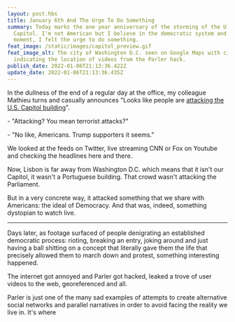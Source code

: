 ```yaml
---
layout: post.hbs
title: January 6th And The Urge To Do Something
summary: Today marks the one year anniversary of the storming of the U.S.
  Capitol. I'm not American but I believe in the democratic system and, at that
  moment, I felt the urge to do something.
feat_image: /static/images/capitol_preview.gif
feat_image_alt: The city of Washington D.C. seen on Google Maps with circles
  indicating the location of videos from the Parler hack.
publish_date: 2022-01-06T21:13:36.422Z
update_date: 2022-01-06T21:13:36.435Z
---
```

In the dullness of the end of a regular day at the office, my colleague Mathieu turns and casually announces "Looks like people are <a href="https://en.wikipedia.org/wiki/2021_United_States_Capitol_attack" target="_blank">attacking the U.S. Capitol building</a>".

\- "Attacking? You mean terrorist attacks?"

\- "No like, Americans. Trump supporters it seems."

We looked at the feeds on Twitter, live streaming CNN or Fox on Youtube and checking the headlines here and there.

Now, Lisbon is far away from Washington D.C. which means that it isn't our Capitol, it wasn't a Portuguese building. That crowd wasn't attacking the Parliament. 

But in a very concrete way, it attacked something that we share with Americans: the ideal of Democracy. And that was, indeed, something dystopian to watch live.

<hr>

Days later, as footage surfaced of people denigrating an established democratic process: rioting, breaking an entry, joking around and just having a ball shitting on a concept that literally gave them the life that precisely allowed them to march down and protest, something interesting happened.

The internet got annoyed and Parler got hacked, leaked a trove of user videos to the web, georeferenced and all.

Parler is just one of the many sad examples of attempts to create alternative social networks and parallel narratives in order to avoid facing the reality we live in. It's where